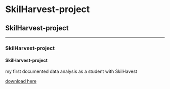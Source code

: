 # SkilHarvest-project
## SkilHarvest-project
---
### SkilHarvest-project
#### SkilHarvest-project
my first documented data analysis as a student with SkilHavest

[download here](https://www.microsoft.com)


```

